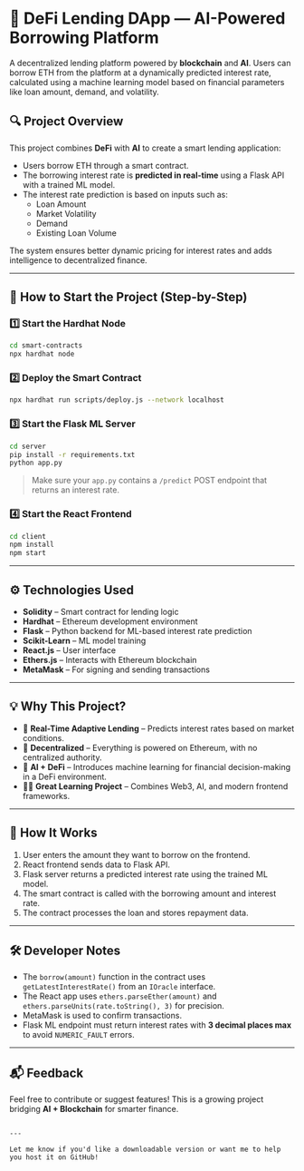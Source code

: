 # 🏦 DeFi Lending DApp — AI-Powered Borrowing Platform

A decentralized lending platform powered by **blockchain** and **AI**. Users can borrow ETH from the platform at a dynamically predicted interest rate, calculated using a machine learning model based on financial parameters like loan amount, demand, and volatility.



## 🔍 Project Overview

This project combines **DeFi** with **AI** to create a smart lending application:

- Users borrow ETH through a smart contract.
- The borrowing interest rate is **predicted in real-time** using a Flask API with a trained ML model.
- The interest rate prediction is based on inputs such as:
  - Loan Amount
  - Market Volatility
  - Demand
  - Existing Loan Volume

The system ensures better dynamic pricing for interest rates and adds intelligence to decentralized finance.

---

## 🚀 How to Start the Project (Step-by-Step)

### 1️⃣ Start the Hardhat Node
```bash
cd smart-contracts
npx hardhat node
```

### 2️⃣ Deploy the Smart Contract
```bash
npx hardhat run scripts/deploy.js --network localhost
```

### 3️⃣ Start the Flask ML Server
```bash
cd server
pip install -r requirements.txt
python app.py
```
> Make sure your `app.py` contains a `/predict` POST endpoint that returns an interest rate.

### 4️⃣ Start the React Frontend
```bash
cd client
npm install
npm start
```

---

## ⚙️ Technologies Used

- **Solidity** – Smart contract for lending logic
- **Hardhat** – Ethereum development environment
- **Flask** – Python backend for ML-based interest rate prediction
- **Scikit-Learn** – ML model training
- **React.js** – User interface
- **Ethers.js** – Interacts with Ethereum blockchain
- **MetaMask** – For signing and sending transactions

---

## 💡 Why This Project?

- 💸 **Real-Time Adaptive Lending** – Predicts interest rates based on market conditions.
- 🔐 **Decentralized** – Everything is powered on Ethereum, with no centralized authority.
- 🤖 **AI + DeFi** – Introduces machine learning for financial decision-making in a DeFi environment.
- 🧑‍💻 **Great Learning Project** – Combines Web3, AI, and modern frontend frameworks.

---

## 🧠 How It Works

1. User enters the amount they want to borrow on the frontend.
2. React frontend sends data to Flask API.
3. Flask server returns a predicted interest rate using the trained ML model.
4. The smart contract is called with the borrowing amount and interest rate.
5. The contract processes the loan and stores repayment data.

---

## 🛠️ Developer Notes

- The `borrow(amount)` function in the contract uses `getLatestInterestRate()` from an `IOracle` interface.
- The React app uses `ethers.parseEther(amount)` and `ethers.parseUnits(rate.toString(), 3)` for precision.
- MetaMask is used to confirm transactions.
- Flask ML endpoint must return interest rates with **3 decimal places max** to avoid `NUMERIC_FAULT` errors.

---

## 📬 Feedback

Feel free to contribute or suggest features! This is a growing project bridging **AI + Blockchain** for smarter finance.
```

---

Let me know if you'd like a downloadable version or want me to help you host it on GitHub!
